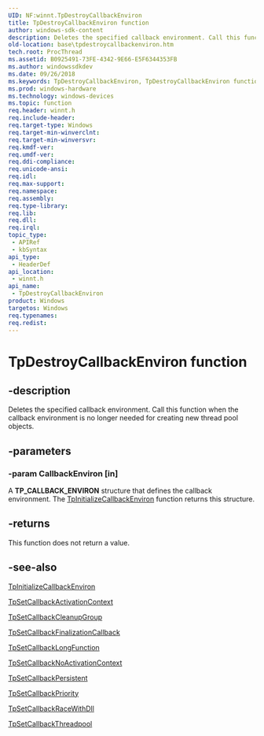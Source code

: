 ```yaml
---
UID: NF:winnt.TpDestroyCallbackEnviron
title: TpDestroyCallbackEnviron function
author: windows-sdk-content
description: Deletes the specified callback environment. Call this function when the callback environment is no longer needed for creating new thread pool objects.
old-location: base\tpdestroycallbackenviron.htm
tech.root: ProcThread
ms.assetid: B0925491-73FE-4342-9E66-E5F6344353FB
ms.author: windowssdkdev
ms.date: 09/26/2018
ms.keywords: TpDestroyCallbackEnviron, TpDestroyCallbackEnviron function, base.tpdestroycallbackenviron, winnt/TpDestroyCallbackEnviron
ms.prod: windows-hardware
ms.technology: windows-devices
ms.topic: function
req.header: winnt.h
req.include-header: 
req.target-type: Windows
req.target-min-winverclnt: 
req.target-min-winversvr: 
req.kmdf-ver: 
req.umdf-ver: 
req.ddi-compliance: 
req.unicode-ansi: 
req.idl: 
req.max-support: 
req.namespace: 
req.assembly: 
req.type-library: 
req.lib: 
req.dll: 
req.irql: 
topic_type:
 - APIRef
 - kbSyntax
api_type:
 - HeaderDef
api_location:
 - winnt.h
api_name:
 - TpDestroyCallbackEnviron
product: Windows
targetos: Windows
req.typenames: 
req.redist: 
---
```


# TpDestroyCallbackEnviron function


## -description


Deletes the specified callback environment. Call this function when the callback environment is no longer needed for creating new thread pool objects.


## -parameters




### -param CallbackEnviron [in]

A <b>TP_CALLBACK_ENVIRON</b> structure that defines the callback environment. The <a href="https://msdn.microsoft.com/4602CB19-D8C0-460E-A853-8DDECE643A76">TpInitializeCallbackEnviron</a> function returns this structure.


## -returns



This function does not return a value.




## -see-also




<a href="https://msdn.microsoft.com/4602CB19-D8C0-460E-A853-8DDECE643A76">TpInitializeCallbackEnviron</a>



<a href="https://msdn.microsoft.com/C4715789-0DF7-436B-881F-4360A7528246">TpSetCallbackActivationContext</a>



<a href="https://msdn.microsoft.com/B14084F5-2686-4522-8024-71A07541CFE2">TpSetCallbackCleanupGroup</a>



<a href="https://msdn.microsoft.com/425898A7-5E98-490A-912A-A409D1E2DFDE">TpSetCallbackFinalizationCallback</a>



<a href="https://msdn.microsoft.com/27E7F647-1005-4499-9787-F2CE6E8B6AFF">TpSetCallbackLongFunction</a>



<a href="https://msdn.microsoft.com/8415197A-C785-492E-9C74-2055FADDF0CD">TpSetCallbackNoActivationContext</a>



<a href="https://msdn.microsoft.com/FE2CB959-25BC-4420-A921-2A65016B25CF">TpSetCallbackPersistent</a>



<a href="https://msdn.microsoft.com/3A2DA8CA-D5F2-442A-B152-11AB28681B5B">TpSetCallbackPriority</a>



<a href="https://msdn.microsoft.com/14519064-450C-409E-AA2D-B4EF4D43C180">TpSetCallbackRaceWithDll</a>



<a href="https://msdn.microsoft.com/A1BED20A-9DB5-4B5A-B1AD-60454176AB1D">TpSetCallbackThreadpool</a>
 

 

